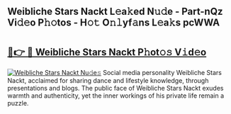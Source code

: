 ## Weibliche Stars Nackt L𝚎a𝚔ed N𝚞𝚍e - Part-nQz Vi𝚍𝚎o P𝚑𝚘tos - H𝚘𝚝 O𝚗𝚕yf𝚊ns L𝚎a𝚔s pcWWA

# <h2><a href="http://kf7xx6.oniu.top/?m=Weibliche+Stars+Nackt">🔗👉 🔴 Weibliche Stars Nackt P𝚑ot𝚘𝚜 V𝚒d𝚎o</a></h2>

[![Weibliche Stars Nackt Nu𝚍e𝚜](https://i.imgur.com/0qMVB7G.gif)](http://kf7xx6.oniu.top/?m=Weibliche+Stars+Nackt)
Social media personality Weibliche Stars Nackt, acclaimed for sharing dance and lifestyle knowledge, through presentations and blogs. The public face of Weibliche Stars Nackt exudes warmth and authenticity, yet the inner workings of his private life remain a puzzle.  
